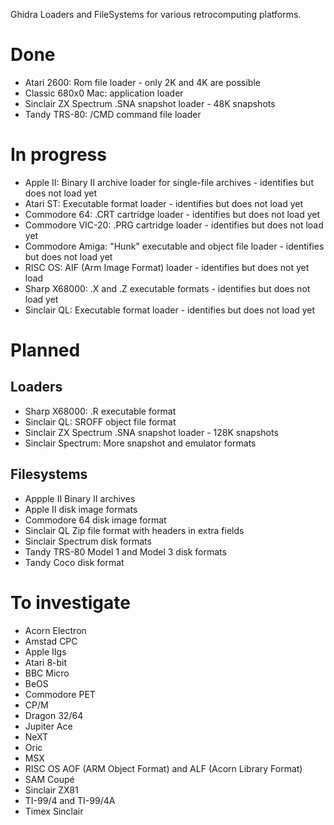Ghidra Loaders and FileSystems for various retrocomputing platforms.

# Done
- Atari 2600: Rom file loader - only 2K and 4K are possible
- Classic 680x0 Mac: application loader
- Sinclair ZX Spectrum .SNA snapshot loader - 48K snapshots
- Tandy TRS-80: /CMD command file loader

# In progress
- Apple II: Binary II archive loader for single-file archives - identifies but does not load yet
- Atari ST: Executable format loader - identifies but does not load yet
- Commodore 64: .CRT cartridge loader - identifies but does not load yet
- Commodore VIC-20: .PRG cartridge loader - identifies but does not load yet
- Commodore Amiga: "Hunk" executable and object file loader - identifies but does not load yet
- RISC OS: AIF (Arm Image Format) loader - identifies but does not yet load
- Sharp X68000: .X and .Z executable formats - identifies but does not load yet
- Sinclair QL: Executable format loader - identifies but does not load yet

# Planned
## Loaders
- Sharp X68000: .R executable format
- Sinclair QL: SROFF object file format
- Sinclair ZX Spectrum .SNA snapshot loader - 128K snapshots
- Sinclair Spectrum: More snapshot and emulator formats

## Filesystems
- Appple II Binary II archives
- Apple II disk image formats
- Commodore 64 disk image format
- Sinclair QL Zip file format with headers in extra fields
- Sinclair Spectrum disk formats
- Tandy TRS-80 Model 1 and Model 3 disk formats
- Tandy Coco disk format

# To investigate
- Acorn Electron
- Amstad CPC
- Apple IIgs
- Atari 8-bit
- BBC Micro
- BeOS
- Commodore PET
- CP/M
- Dragon 32/64
- Jupiter Ace
- NeXT
- Oric
- MSX
- RISC OS AOF (ARM Object Format) and ALF (Acorn Library Format)
- SAM Coupé
- Sinclair ZX81
- TI-99/4 and TI-99/4A
- Timex Sinclair